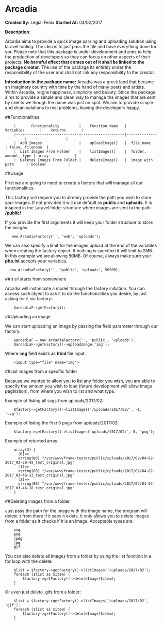 # Arcadia

**Created By:** Legiai Fenix
**Started At:** 03/02/2017

**Description:**

Arcadia aims to provide a quick image parsing and uploading solution using laravel tooling. The idea is to just pass the file and have everything done for you
Please note that this package is under development and aims to help the production of developers so they can focus on other aspects
of their projects.
**No harmful effect that comes out of it shall be linked to the package creator**. The use of the package its entirely under
the responsibility of the user and shall not link any responsibility to the creator.

**Introduction to the package name:**
Arcadia was a greek land that became an imaginary country with time by the hand of many poets and artists. Within Arcadia,
reigns happiness, simplicity and beauty.
Since the package aims to provide a simple and clean way to manage the images that are sent by clients we though the name
was just on spot. We aim to provide simple and clean solutions to real problems, leaving the developers happy.

##Functionalities

```
    |       Functionality         |    Function Name   |       Variables       |    Returns       |
    |-----------------------------|--------------------|-----------------------|------------------|
    |  Add Images                 |    uploadImage()   |  file_name            | false, filename  |
    |  List Images From Folder    |    listImages()    |  folder, amount, type | array            |
    |  Deletes Images From Folder |    deleteImage()   |  image with path      | boolean          |
```

##Usage

First we are going to need to create a factory that will manage all our functionalities.

This factory will require you to already provide the path you wish to store your images.
If not provided it will use default as **public** and **uploads**. It is inspired in the Laravel
folder structure where images are sent to the path **<project>/public/<any folder you wish to store the images within>**

If you provide the first arguments it will keep your folder structure to store the images:

```
   new ArcadiaFactory('', 'web', 'uploads');
```

We can also specify a limit for the images upload at the end of the variables when creating the factory object.
If nothing is specified it will limit to 2MB.
In this example we are allowing 50MB. Of course, always make sure your **php.ini** accepts your variables.

```
  new ArcadiaFactory('', 'public', 'uploads', 50000);
```

##It all starts from somewhere

Arcadia will instanciate a model through the factory initiation. You can access such object to ask it to do the functionalities
you desire, by just asking for it via factory:

```
    $arcadiaF->getFactory();
```

##Uploading an image

We can start uploading an image by passing the field parameter through our factory:

```
    $arcadiaF = new ArcadiaFactory('', 'public', 'uploads');
    $arcadiaF->getFactory()->uploadImage('img');
```

Where **img** field exists as **html** file input:

```
    <input type="file" name="img">
```

##List images from a specific folder

Because we wanted to allow you to list any folder you wish, you are able to specify the amount you wish to load
(future development will allow image pagination), from where you wish to list and what type.

Example of listing all svgs from uploads/2017/02:

```
    $factory->getFactory()->listImages('/uploads/2017/02/', -1, 'svg');
```

Example of listing the first 5 pngs from uploads/2017/02:

```
    $factory->getFactory()->listImages('uploads/2017/02/', 5, 'png');
```

Example of returned array:

```
    array(3) {
      [0]=>
      string(80) "/var/www/frame-tester/public/uploads/2017/02/04-02-2017_03-28-42_test_original.jpg"
      [1]=>
      string(80) "/var/www/frame-tester/public/uploads/2017/02/04-02-2017_03-46-13_test_original.jpg"
      [2]=>
      string(80) "/var/www/frame-tester/public/uploads/2017/02/04-02-2017_03-46-18_test_original.jpg"
    }
```

##Deleting images from a folder

Just pass the path for the image with the image name, the program will delete it from there if it sees it exists.
It only allows you to delete images from a folder as it checks if it is an image.
Acceptable types are:

```
    svg
    png
    jpeg
    jpg
    gif
```

You can also delete all images from a folder by using the list function in a for loop with the delete:

```
    $list = $factory->getFactory()->listImages('/uploads/2017/02');
    foreach ($list as $item) {
    	$factory->getFactory()->deleteImage($item);
    }
```

Or even just delete .gifs from a folder:

```
    $list = $factory->getFactory()->listImages('/uploads/2017/02', 'gif');
    foreach ($list as $item) {
    	$factory->getFactory()->deleteImage($item);
    }
```
